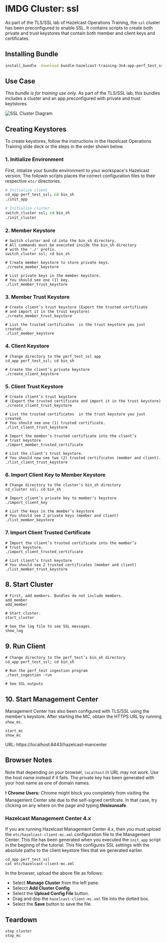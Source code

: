 # IMDG Cluster: ssl

As part of the TLS/SSL lab of Hazelcast Operations Training, the `ssl` cluster has been preconfigured to enable SSL. It contains scripts to create both private and trust keystores that contain both member and client keys and certificates.

## Installing Bundle

```bash
install_bundle -download bundle-hazelcast-training-3n4-app-perf_test_ssl-cluster-ssl
```

## Use Case

*This bundle is for training use only.* As part of the TLS/SSL lab, this bundles includes a cluster and an app preconfigured with private and trust keytstores.

![SSL Cluster Diagram](images/ssl-cluster.jpg)

## Creating Keystores

To create keystores, follow the instructions in the Hazelcast Operations Training slide deck or the steps in the order shown below. 

### 1. Initialize Environment

First, intialize your bundle environment to your workspace's Hazelcast version. The followin scripts places the correct configuration files to their respective `etc/` directories.

```bash
# Initialize client
cd_app perf_test_ssl; cd bin_sh
./init_app

# Initialize cluster
switch_cluster ssl; cd bin_sh
./init_cluster
```

### 2. Member Keystore

```console
# Switch cluster and cd into the bin_sh directory.
# All commands must be executed inside the bin_sh directory
# with the './' prefix.
switch_cluster ssl; cd bin_sh

# Create member keystore to store private keys.
./create_member_keystore

# List private keys in the member keystore.
# You should see one (1) key.
./list_member_trust_keystore
```

### 3. Member Trust Keystore

``` console
# Create client’s trust keystore (Export the trusted certificate
# and import it in the trust keystore)
./create_member_trust_keystore

# List the trusted certificates  in the trust keystore you just created.
./list_member_keystore
```

### 4. Client Keystore

```console
# Change directory to the perf_test_ssl app
cd_app perf_test_ssl; cd bin_sh

# Create the client’s private keystore
./create_client_keystore
```

### 5. Client Trust Keystore

```console
# Create client’s trust keystore
# (Export the trusted certificate and import it in the trust keystore)
./create_client_trust_keystore

# List the trusted certificates  in the trust keystore you just created.
# You should see one (1) trusted certificate.
./list_client_trust_keystore

# Import the member’s trusted certificate into the client’s
# trust keystore.
./import_member_trusted_certificate

# List the client’s trust keystore.
# You should now see two (2) trusted certificates (member and client).
./list_client_trust_keystore
```

### 6. Import Client Key to Member Keystore

```console
# Change directory to the cluster’s bin_sh directory 
cd_cluster ssl; cd bin_sh

# Import client’s private key to member’s keystore
./import_client_key

# List the keys in the member’s keystore
# You should see 2 private keys (member and client)
./list_member_keystore

```

### 7. Import Client Trusted Certificate

```console
# Import the client’s trusted certificate into the member’s 
# trust keystore.
./import_client_trusted_certificate

# List client’s trust keystore
# You should see 2 trusted certificates (member and client)
./list_member_trust_keystore
```

## 8. Start Cluster

```console
# First, add members. Bundles do not include members.
add_member
add_member

# Start cluster.
start_cluster

# See the log file to see SSL messages.
show_log
```

## 9. Run Client

```console
# Change directory to the perf_test’s bin_sh directory
cd_app perf_test_ssl; cd bin_sh

# Run the perf_test ingestion program
./test_ingestion -run

# See SSL outputs
```

## 10. Start Management Center

Management Center has also been configured with TLS/SSL using the member's keystore. After starting the MC, obtain the HTTPS URL by running `show_mc`. 

```console
start_mc
show_mc
```

URL: https://localhost:8443/hazelcast-mancenter

## Browser Notes

Note that depending on your browser, `localhost` in URL may not work. Use the host name instead if it fails. The private key has been generated with your host name as one of domain names.

:exclamation: **Chrome Users:** Chrome might block you completely from visiting the Management Center site due to the self-signed certifcate. In that case, try clicking on any where on the page and typing **thisisunsafe**.

### Hazelcast Management Center 4.x

If you are running  Hazelcast Management Center 4.x, then you must upload the `etc/hazelcast-client-mc.xml` configuration file to the Management Center. This file has been generated when you executed the `init_app` script in the beginng of the tutorial. This file configures SSL settings with the absolute paths to the client keystore files that we generated earlier.

```
cd_app perf_test_ssl
cat etc/hazelcast-client-mc.xml
```

In the browser, upload the above file as follows:

- Select **Manage Cluster** from the left pane.
- Selecct **Add Cluster Config** 
- Select the **Upload Config File** button.
- Drag and dop the `hazelcast-client-mc.xml` file into the dotted box.
- Select the **Save** button to save the file.

## Teardown

```console
stop_cluster
stop_mc
```
